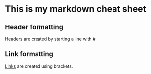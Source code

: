 # This is my markdown cheat sheet

## Header formatting

Headers are created by starting a line with #

## Link formatting

[Links](https://www.github.com) are created using brackets.
